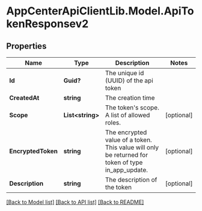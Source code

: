 # AppCenterApiClientLib.Model.ApiTokenResponsev2
## Properties

Name | Type | Description | Notes
------------ | ------------- | ------------- | -------------
**Id** | **Guid?** | The unique id (UUID) of the api token | 
**CreatedAt** | **string** | The creation time | 
**Scope** | **List&lt;string&gt;** | The token&#x27;s scope. A list of allowed roles. | [optional] 
**EncryptedToken** | **string** | The encrypted value of a token. This value will only be returned for token of type in_app_update. | [optional] 
**Description** | **string** | The description of the token | [optional] 

[[Back to Model list]](../README.md#documentation-for-models) [[Back to API list]](../README.md#documentation-for-api-endpoints) [[Back to README]](../README.md)

